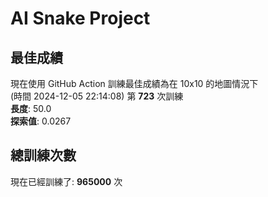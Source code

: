
# AI Snake Project

## **最佳成績**




























































































































































































































































































現在使用 GitHub Action 訓練最佳成績為在 10x10 的地圖情況下  
(時間 2024-12-05 22:14:08) 第 **723** 次訓練  
**長度**: 50.0  
**探索值**: 0.0267

























































































































































































































































































































































































































































































































































































## 總訓練次數
現在已經訓練了: **965000** 次
